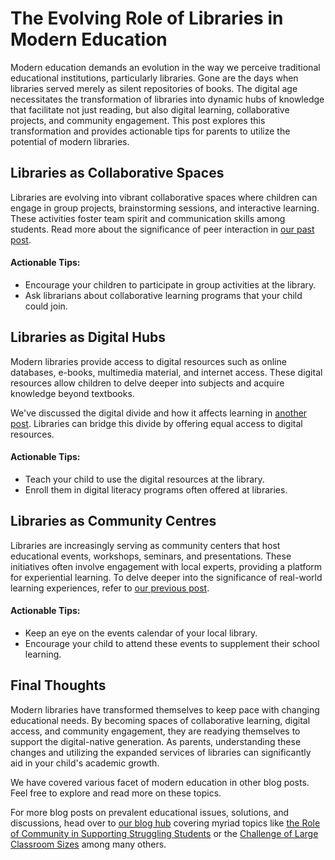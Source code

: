 # The Evolving Role of Libraries in Modern Education

Modern education demands an evolution in the way we perceive traditional educational institutions, particularly libraries. Gone are the days when libraries served merely as silent repositories of books. The digital age necessitates the transformation of libraries into dynamic hubs of knowledge that facilitate not just reading, but also digital learning, collaborative projects, and community engagement. This post explores this transformation and provides actionable tips for parents to utilize the potential of modern libraries.

## Libraries as Collaborative Spaces

Libraries are evolving into vibrant collaborative spaces where children can engage in group projects, brainstorming sessions, and interactive learning. These activities foster team spirit and communication skills among students. Read more about the significance of peer interaction in [our past post](/xedublog/social-dynamics/the-role-of-peer-interaction-in-social-development.html).

#### Actionable Tips: 
- Encourage your children to participate in group activities at the library. 
- Ask librarians about collaborative learning programs that your child could join.

## Libraries as Digital Hubs 

Modern libraries provide access to digital resources such as online databases, e-books, multimedia material, and internet access. These digital resources allow children to delve deeper into subjects and acquire knowledge beyond textbooks.

We've discussed the digital divide and how it affects learning in [another post](/xedublog/modern-challenges/addressing-the-digital-divide-ensuring-equal-access.html). Libraries can bridge this divide by offering equal access to digital resources.

#### Actionable Tips:
- Teach your child to use the digital resources at the library. 
- Enroll them in digital literacy programs often offered at libraries.

## Libraries as Community Centres 

Libraries are increasingly serving as community centers that host educational events, workshops, seminars, and presentations. These initiatives often involve engagement with local experts, providing a platform for experiential learning. To delve deeper into the significance of real-world learning experiences, refer to [our previous post](/xedublog/experiential-learning/the-importance-of-real-world-learning-experiences.html).

#### Actionable Tips: 
- Keep an eye on the events calendar of your local library. 
- Encourage your child to attend these events to supplement their school learning.

## Final Thoughts 

Modern libraries have transformed themselves to keep pace with changing educational needs. By becoming spaces of collaborative learning, digital access, and community engagement, they are readying themselves to support the digital-native generation. As parents, understanding these changes and utilizing the expanded services of libraries can significantly aid in your child's academic growth.

We have covered various facet of modern education in other blog posts. Feel free to explore and read more on these topics.

For more blog posts on prevalent educational issues, solutions, and discussions, head over to [our blog hub](/xedublog/) covering myriad topics like [the Role of Community in Supporting Struggling Students](/xedublog/community-engagement/the-role-of-community-in-supporting-struggling-students.html) or the [Challenge of Large Classroom Sizes](/xedublog/modern-challenges/the-challenge-of-large-classroom-sizes.html) among many others.